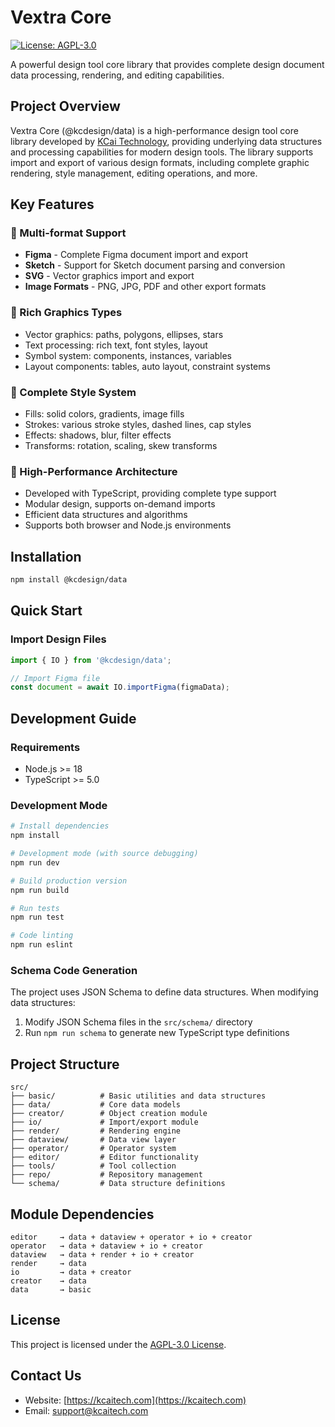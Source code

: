 # Vextra Core

[![License: AGPL-3.0](https://img.shields.io/badge/License-AGPL%203.0-blue.svg)](https://www.gnu.org/licenses/agpl-3.0)

A powerful design tool core library that provides complete design document data processing, rendering, and editing capabilities.

## Project Overview

Vextra Core (@kcdesign/data) is a high-performance design tool core library developed by [KCai Technology](https://kcaitech.com), providing underlying data structures and processing capabilities for modern design tools. The library supports import and export of various design formats, including complete graphic rendering, style management, editing operations, and more.

## Key Features

### 🎨 Multi-format Support
- **Figma** - Complete Figma document import and export
- **Sketch** - Support for Sketch document parsing and conversion
- **SVG** - Vector graphics import and export
- **Image Formats** - PNG, JPG, PDF and other export formats

### 🧩 Rich Graphics Types
- Vector graphics: paths, polygons, ellipses, stars
- Text processing: rich text, font styles, layout
- Symbol system: components, instances, variables
- Layout components: tables, auto layout, constraint systems

### 🎯 Complete Style System
- Fills: solid colors, gradients, image fills
- Strokes: various stroke styles, dashed lines, cap styles
- Effects: shadows, blur, filter effects
- Transforms: rotation, scaling, skew transforms

### 🚀 High-Performance Architecture
- Developed with TypeScript, providing complete type support
- Modular design, supports on-demand imports
- Efficient data structures and algorithms
- Supports both browser and Node.js environments

## Installation

```bash
npm install @kcdesign/data
```

## Quick Start

### Import Design Files

```typescript
import { IO } from '@kcdesign/data';

// Import Figma file
const document = await IO.importFigma(figmaData);
```

## Development Guide

### Requirements

- Node.js >= 18
- TypeScript >= 5.0

### Development Mode

```bash
# Install dependencies
npm install

# Development mode (with source debugging)
npm run dev

# Build production version
npm run build

# Run tests
npm run test

# Code linting
npm run eslint
```

### Schema Code Generation

The project uses JSON Schema to define data structures. When modifying data structures:

1. Modify JSON Schema files in the `src/schema/` directory
2. Run `npm run schema` to generate new TypeScript type definitions

## Project Structure

```
src/
├── basic/          # Basic utilities and data structures
├── data/           # Core data models
├── creator/        # Object creation module
├── io/             # Import/export module
├── render/         # Rendering engine
├── dataview/       # Data view layer
├── operator/       # Operator system
├── editor/         # Editor functionality
├── tools/          # Tool collection
├── repo/           # Repository management
└── schema/         # Data structure definitions
```

## Module Dependencies

```
editor     → data + dataview + operator + io + creator
operator   → data + dataview + io + creator
dataview   → data + render + io + creator
render     → data
io         → data + creator
creator    → data
data       → basic
```

## License

This project is licensed under the [AGPL-3.0 License](https://www.gnu.org/licenses/agpl-3.0.html).

## Contact Us

- Website: [https://kcaitech.com](https://kcaitech.com)
- Email: support@kcaitech.com

